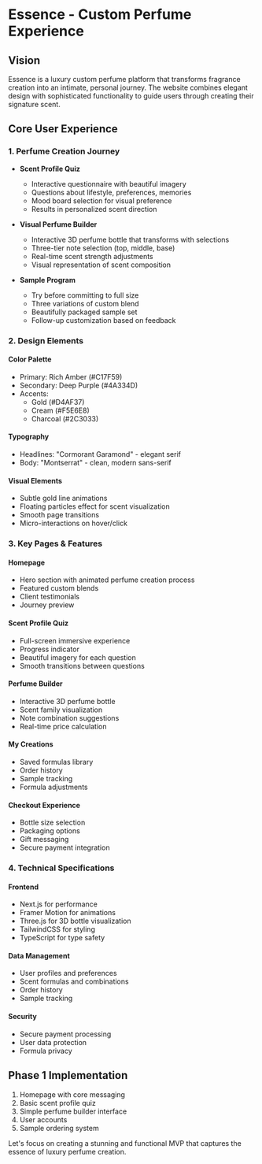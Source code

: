 # Essence - Custom Perfume Experience

## Vision
Essence is a luxury custom perfume platform that transforms fragrance creation into an intimate, personal journey. The website combines elegant design with sophisticated functionality to guide users through creating their signature scent.

## Core User Experience

### 1. Perfume Creation Journey
- **Scent Profile Quiz**
  - Interactive questionnaire with beautiful imagery
  - Questions about lifestyle, preferences, memories
  - Mood board selection for visual preference
  - Results in personalized scent direction

- **Visual Perfume Builder**
  - Interactive 3D perfume bottle that transforms with selections
  - Three-tier note selection (top, middle, base)
  - Real-time scent strength adjustments
  - Visual representation of scent composition

- **Sample Program**
  - Try before committing to full size
  - Three variations of custom blend
  - Beautifully packaged sample set
  - Follow-up customization based on feedback

### 2. Design Elements

#### Color Palette
- Primary: Rich Amber (#C17F59)
- Secondary: Deep Purple (#4A334D)
- Accents: 
  - Gold (#D4AF37)
  - Cream (#F5E6E8)
  - Charcoal (#2C3033)

#### Typography
- Headlines: "Cormorant Garamond" - elegant serif
- Body: "Montserrat" - clean, modern sans-serif

#### Visual Elements
- Subtle gold line animations
- Floating particles effect for scent visualization
- Smooth page transitions
- Micro-interactions on hover/click

### 3. Key Pages & Features

#### Homepage
- Hero section with animated perfume creation process
- Featured custom blends
- Client testimonials
- Journey preview

#### Scent Profile Quiz
- Full-screen immersive experience
- Progress indicator
- Beautiful imagery for each question
- Smooth transitions between questions

#### Perfume Builder
- Interactive 3D perfume bottle
- Scent family visualization
- Note combination suggestions
- Real-time price calculation

#### My Creations
- Saved formulas library
- Order history
- Sample tracking
- Formula adjustments

#### Checkout Experience
- Bottle size selection
- Packaging options
- Gift messaging
- Secure payment integration

### 4. Technical Specifications

#### Frontend
- Next.js for performance
- Framer Motion for animations
- Three.js for 3D bottle visualization
- TailwindCSS for styling
- TypeScript for type safety

#### Data Management
- User profiles and preferences
- Scent formulas and combinations
- Order history
- Sample tracking

#### Security
- Secure payment processing
- User data protection
- Formula privacy

## Phase 1 Implementation
1. Homepage with core messaging
2. Basic scent profile quiz
3. Simple perfume builder interface
4. User accounts
5. Sample ordering system

Let's focus on creating a stunning and functional MVP that captures the essence of luxury perfume creation.